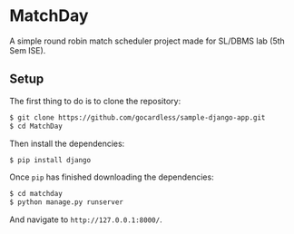 # MatchDay
A simple round robin match scheduler project made for SL/DBMS lab (5th Sem ISE).


## Setup

The first thing to do is to clone the repository:

```sh
$ git clone https://github.com/gocardless/sample-django-app.git
$ cd MatchDay
```

Then install the dependencies:

```sh
$ pip install django
```

Once `pip` has finished downloading the dependencies:
```sh
$ cd matchday
$ python manage.py runserver
```
And navigate to `http://127.0.0.1:8000/`.
